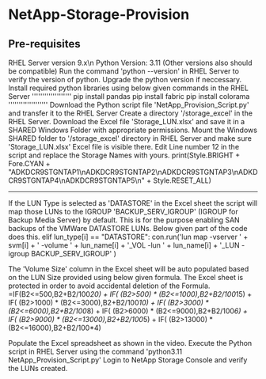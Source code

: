 # NetApp-Storage-Provision

Pre-requisites
--------------------------------------------------------------------------------------------------------------------------
RHEL Server version 9.x\n
Python Version: 3.11 (Other versions also should be compatible)
Run the command 'python --version' in RHEL Server to verify the version of python.
Upgrade the python version if neccessary.
Install required python libraries using below given commands in the RHEL Server
'''''''''''''''''''
pip install pandas
pip install fabric
pip install colorama
'''''''''''''''''''
Download the Python script file 'NetApp_Provision_Script.py' and transfer it to the RHEL Server
Create a directory '/storage_excel' in the RHEL Server.
Download the Excel file 'Storage_LUN.xlsx' and save it in a SHARED Windows Folder with appropriate permissions.
Mount the Windows SHARED folder to '/storage_excel' directory in RHEL Server and make sure 'Storage_LUN.xlsx' Excel file is visible there.
Edit Line number 12 in the script and replace the Storage Names with yours.
print(Style.BRIGHT + Fore.CYAN + "ADKDCR9STGNTAP1\nADKDCR9STGNTAP2\nADKDCR9STGNTAP3\nADKDCR9STGNTAP4\nADKDCR9STGNTAP5\n" + Style.RESET_ALL)

--------------------------------------------------------------------------------------------------------------------------

If the LUN Type is selected as 'DATASTORE' in the Excel sheet the script will map those LUNs to the IGROUP 'BACKUP_SERV_IGROUP' (IGROUP for Backup Media Server) by default. This is for the purpose enabling SAN backups of the VMWare DATASTORE LUNs. Below given part of the code does this.
elif lun_type[i] == "DATASTORE":
    con.run('lun map -vserver ' + svm[i] + ' -volume ' + lun_name[i] + '_VOL -lun ' + lun_name[i] + '_LUN -igroup BACKUP_SERV_IGROUP' )

The 'Volume Size' column in the Excel sheet will be auto populated based on the LUN Size provided using below given formula. The Excel sheet is protected in order to avoid accidental deletion of the Formula.
=IF(B2<=500,B2+B2/100*20) + IF( (B2>500) * (B2<=1000),B2+B2/100*15) + IF( (B2>1000) * (B2<=3000),B2+B2/100*10) + IF( (B2>3000) * (B2<=6000),B2+B2/100*8) + IF( (B2>6000) * (B2<=9000),B2+B2/100*6) + IF( (B2>9000) * (B2<=13000),B2+B2/100*5) + IF( (B2>13000) * (B2<=16000),B2+B2/100*4)

Populate the Excel spreadsheet as shown in the video.
Execute the Python script in RHEL Server using the command 'python3.11 NetApp_Provision_Script.py'
Login to NetApp Storage Console and verify the LUNs created.
